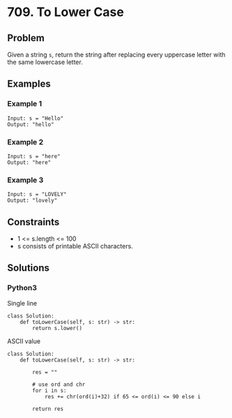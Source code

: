 # 709. To Lower Case

## Problem

Given a string `s`, return the string after replacing every uppercase letter with the same lowercase letter.

## Examples

### Example 1

```
Input: s = "Hello"
Output: "hello"
```

### Example 2

```
Input: s = "here"
Output: "here"
```

### Example 3

```
Input: s = "LOVELY"
Output: "lovely"
```

## Constraints

* 1 <= s.length <= 100
* s consists of printable ASCII characters.

## Solutions

### Python3

Single line
```
class Solution:
    def toLowerCase(self, s: str) -> str:
        return s.lower()
```

ASCII value
```
class Solution:
    def toLowerCase(self, s: str) -> str:
        
        res = ""
        
        # use ord and chr
        for i in s:
            res += chr(ord(i)+32) if 65 <= ord(i) <= 90 else i
            
        return res
```
